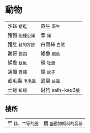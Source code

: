 # 動物

|  |  |
| :--- | :--- |
| 沙蜢 `蜻蜓` | 眾生 `畜生` |
| 豬豭 `配種公豬` | 豕 `豬` |
| 豬肚 `豬的胃部` |  白鷺絲  `白鷺` |
| 鸚哥  `鸚鵡` |  鯧魚  `鯧魚` |
| 鰇魚 `魷魚` | 蠔 `牡蠣` |
| 胡蠅 `蒼蠅` | 蠓 `蚊子` |
| 蛓毛蟲 `毛毛蟲` | 蠹蟲 `蛀蟲` |
| 土蚓 `蚯蚓` | 豺狗 saih-kau3`狼` |

## 棲所

|  |  |
| :--- | :--- |
| 牢 `豬、牛等的圈` | 槽 `盛動物飼料的容器` |



